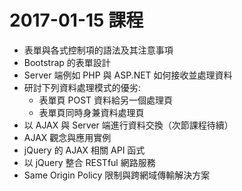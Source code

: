 # 2017-01-15 課程
- 表單與各式控制項的語法及其注意事項
- Bootstrap 的表單設計
- Server 端例如 PHP 與 ASP.NET 如何接收並處理資料
- 研討下列資料處理模式的優劣:
  - 表單頁 POST 資料給另一個處理頁
  - 表單頁同時身兼資料處理頁
- 以 AJAX 與 Server 端進行資料交換（次節課程待續）
- AJAX 觀念與應用實例
- jQuery 的 AJAX 相關 API 函式
- 以 jQuery 整合 RESTful 網路服務
- Same Origin Policy 限制與跨網域傳輸解決方案
